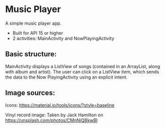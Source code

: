 # Music Player

A simple music player app.

* Built for API 15 or higher
* 2 activities: MainActivity and NowPlayingActivity

## Basic structure:

MainActivity displays a ListView of songs (contained in an ArrayList, along with album and artist). The user can click on a ListView item, which sends the data to the Now PlayingActivity using an explicit intent.

## Image sources:

Icons: https://material.io/tools/icons/?style=baseline

Vinyl record image: Taken by Jack Hamilton on https://unsplash.com/photos/CMnNiQBkwBI